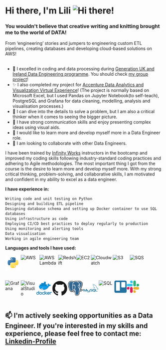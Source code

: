 # Hi there, I'm Lili  <img  alt="Hi there!" width="40px" src="https://em-content.zobj.net/source/animated-noto-color-emoji/356/waving-hand_1f44b.gif"/>

<h3>You wouldn't believe that creative writing and knitting brought me to the world of DATA!</h3>
From ‘engineering’ stories and jumpers to engineering custom ETL pipelines, creating databases and developing cloud-based solutions on AWS!
<br /><br>

- 🔭 I excelled in coding and data processing during <a href="https://uk.generation.org/london/data-engineering/">Generation UK and Ireland Data Engineering programme</a>. You should check <a href="https://github.com/lili-me/final_project_generation_uk_ireland_data_engineering_programme">my group project</a>!
- ✨ I also completed my project for <a href="https://github.com/lili-me/accenture_data_analytics_and_visualisation_virtual_experience_programme"> Accenture Data Analytics and Visualization Virtual Experience</a>! (The project is normally based on Microsoft Excel, but I used Pandas on Jupyter Notebook(to self-teach), PostgreSQL and Grafana for data cleaning, modelling, analysis and visualisation processes.) 
- 🥅 I can dive into the details to solve a problem, but I am also a critical thinker when it comes to seeing the bigger picture.
- 💬 I have strong communication skills and enjoy presenting complex ideas using visual aids.
- 🌱 I would like to learn more and develop myself more in a Data Engineer role. 
- 👯 I am looking to collaborate with other Data Engineers.

I have been trained by <a href="https://github.com/infinityworks">Infinity Works</a> instructors in the bootcamp and improved my coding skills following industry-standard coding practices and adhering to Agile methodologies.
The most important thing I got from the course is the desire to learn more and develop myself more. 
With my strong critical thinking, problem-solving, and collaborative skills, I am motivated and confident in my ability to excel as a data engineer.

**I have experience in:**

    Writing code and unit testing on Python
    Designing and building ETL pipeline
    Designing database schema and setting up Docker container to use SQL databases
    Using infrastructure as code
    Employing CI/CD best practices to deploy regularly to production
    Using monitoring and alerting tools
    Data visualisation
    Working in agile engineering team

**Languages and tools I have used:** 

<img align="left" alt="Python3" width="50px" src="https://raw.githubusercontent.com/github/explore/80688e429a7d4ef2fca1e82350fe8e3517d3494d/topics/python/python.png" />
<img align="left" alt="AWS" width="60px" src="https://thequantuminsider.com/wp-content/uploads/2020/08/aws-logo.png" />
<img align="left" alt="AWS Lambda" width = "60px" src="https://static.us-east-1.prod.workshops.aws/public/cf4ca724-4157-41a7-b58a-484620d65925/static/images/lambda.png?width=300px" />
<img align="left" alt="Redshift" width="58px" src="https://tse4.mm.bing.net/th?id=OIP.-OKEF8llrJqx5IstVJQj9gAAAA&pid=Api&P=0" />
<img align="left" alt="EC2" width="47px" src="https://tse2.mm.bing.net/th?id=OIP.frTt0YlIVSR30kCFx6X5sQAAAA&pid=Api&P=0" />
<img align="left" alt="Cloudwatch" width="70px" src="https://miro.medium.com/v2/resize:fit:390/1*c5n_HLPND-UNB-6KeTB_Ag.jpeg" />
<img align="left" alt="S3" width="55px" src="https://tse4.mm.bing.net/th?id=OIP.iN-HyTrHbuxO909ZnqY7bAAAAA&pid=Api&P=0" />
<img align="left" alt="SQS" width="60px" src="https://www.snaplogic.com/wp-content/uploads/2018/02/AmazonSQS_400x400-1-1.png" />

<br /><br />
<br /><br />

<img align="left" alt="Grafana" width="50px" src="https://upload.wikimedia.org/wikipedia/commons/thumb/a/a1/Grafana_logo.svg/800px-Grafana_logo.svg.png" />
<img align="left" alt="VisualStudio" width="50px" src="https://cdn.jsdelivr.net/gh/devicons/devicon/icons/vscode/vscode-original.svg" />
<img align="left" alt="Docker" width="50px" src="https://raw.githubusercontent.com/github/explore/80688e429a7d4ef2fca1e82350fe8e3517d3494d/topics/docker/docker.png" />
<img align="left" alt="Git" width="50px" src="https://github.com/devicons/devicon/blob/master/icons/github/github-original.svg" />
<img align="left" alt="PostgreSQL" width="50px" src="https://github.com/devicons/devicon/blob/master/icons/postgresql/postgresql-original.svg" />
<img align="left" alt="MySQL" width="50px" src="https://github.com/devicons/devicon/blob/master/icons/mysql/mysql-plain-wordmark.svg" />
<img align="left" alt="SQL" width="50px" src="https://tse3.mm.bing.net/th?id=OIP.ZKbg8HdzzxdYHnbKCeF9vAAAAA&pid=Api&P=0" />
<img align="left" alt="Trello" width="40px" src="https://github.com/devicons/devicon/blob/master/icons/trello/trello-plain.svg" />
<img align="left" alt="Slack" width="40px" src="https://github.com/devicons/devicon/blob/master/icons/slack/slack-original.svg" />

<br /><br />
<br /><br />

## 📫 I'm actively seeking opportunities as a Data Engineer. If you're interested in my skills and experience, please feel free to contact me: [Linkedin-Profile](https://www.linkedin.com/in/muslime-e-38519b279/)
